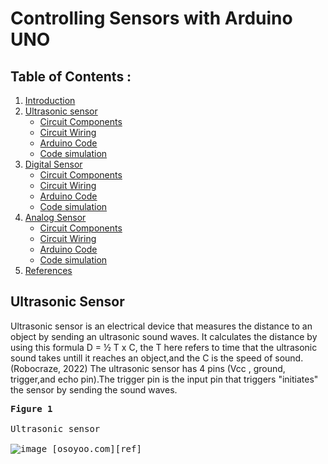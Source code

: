 # Controlling Sensors with Arduino UNO
## Table of Contents : 
1. [Introduction](#Introduction)
1. [Ultrasonic sensor](#Ultrasonic-sensor)
    - [Circuit Components](#Circuit-Components)
    - [Circuit Wiring](#Ultrasonic-Circuit-Wiring)
    - [Arduino Code](#Ultrasonic-Arduino-Code)
    - [Code simulation](#Ultrasonic-Code-simulation)
1. [Digital Sensor](#DC-Motor)
     - [Circuit Components](#DC-Motor-Circuit-Components)
     - [Circuit Wiring](#DC-Motor-Circuit-Wiring)
     - [Arduino Code](#DC-Motor-Arduino-Code)
     - [Code simulation](#knob-Motor-code-simulation)
1. [Analog Sensor]()
   - [Circuit Components](#knob-Circuit-Components)
   - [Circuit Wiring](#knob-Circuit-Wiring)
   - [Arduino Code](#knob-Arduino-Code)
   - [Code simulation](#knob-code-simulation)
1. [References](#References)

## Ultrasonic Sensor
Ultrasonic sensor is an electrical device that measures the distance to an object by sending an ultrasonic sound waves. It calculates the distance by using this formula D = ½ T x C, the T here refers to time that the ultrasonic sound takes untill it reaches an object,and the C is the speed of sound.(Robocraze, 2022)
The ultrasonic sensor has 4 pins (Vcc , ground, trigger,and echo pin).The trigger pin is the input pin that triggers "initiates" the sensor by sending the sound waves.

<kbd> **Figure 1** <br><br>Ultrasonic sensor<br><br> <kbd>![image](https://github.com/Rawnaa-19/Controlling-Sensors-with-Arduino-UNO/assets/106926557/b378af0f-30e8-406d-99c8-483acdc0b914) [osoyoo.com][ref]</kbd></kbd>
